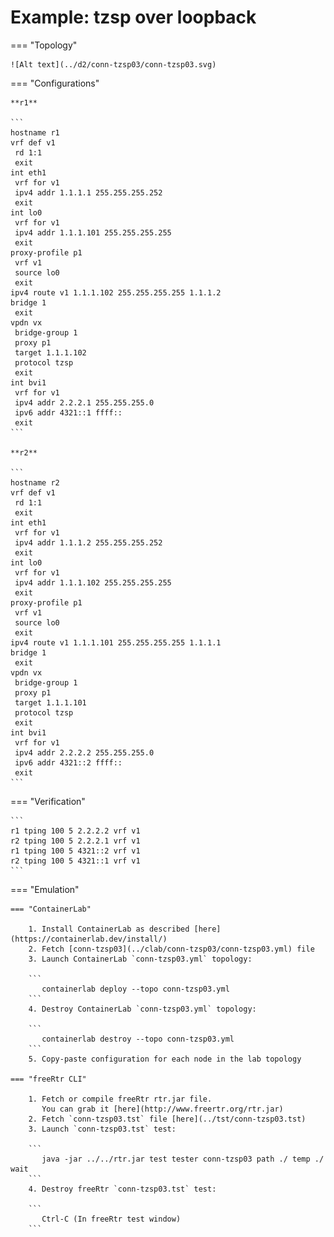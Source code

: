 # Example: tzsp over loopback

=== "Topology"

    ![Alt text](../d2/conn-tzsp03/conn-tzsp03.svg)

=== "Configurations"

    **r1**

    ```
    hostname r1
    vrf def v1
     rd 1:1
     exit
    int eth1
     vrf for v1
     ipv4 addr 1.1.1.1 255.255.255.252
     exit
    int lo0
     vrf for v1
     ipv4 addr 1.1.1.101 255.255.255.255
     exit
    proxy-profile p1
     vrf v1
     source lo0
     exit
    ipv4 route v1 1.1.1.102 255.255.255.255 1.1.1.2
    bridge 1
     exit
    vpdn vx
     bridge-group 1
     proxy p1
     target 1.1.1.102
     protocol tzsp
     exit
    int bvi1
     vrf for v1
     ipv4 addr 2.2.2.1 255.255.255.0
     ipv6 addr 4321::1 ffff::
     exit
    ```

    **r2**

    ```
    hostname r2
    vrf def v1
     rd 1:1
     exit
    int eth1
     vrf for v1
     ipv4 addr 1.1.1.2 255.255.255.252
     exit
    int lo0
     vrf for v1
     ipv4 addr 1.1.1.102 255.255.255.255
     exit
    proxy-profile p1
     vrf v1
     source lo0
     exit
    ipv4 route v1 1.1.1.101 255.255.255.255 1.1.1.1
    bridge 1
     exit
    vpdn vx
     bridge-group 1
     proxy p1
     target 1.1.1.101
     protocol tzsp
     exit
    int bvi1
     vrf for v1
     ipv4 addr 2.2.2.2 255.255.255.0
     ipv6 addr 4321::2 ffff::
     exit
    ```

=== "Verification"

    ```
    r1 tping 100 5 2.2.2.2 vrf v1
    r2 tping 100 5 2.2.2.1 vrf v1
    r1 tping 100 5 4321::2 vrf v1
    r2 tping 100 5 4321::1 vrf v1
    ```

=== "Emulation"

    === "ContainerLab"

        1. Install ContainerLab as described [here](https://containerlab.dev/install/)  
        2. Fetch [conn-tzsp03](../clab/conn-tzsp03/conn-tzsp03.yml) file  
        3. Launch ContainerLab `conn-tzsp03.yml` topology:  

        ```
           containerlab deploy --topo conn-tzsp03.yml  
        ```
        4. Destroy ContainerLab `conn-tzsp03.yml` topology:  

        ```
           containerlab destroy --topo conn-tzsp03.yml  
        ```
        5. Copy-paste configuration for each node in the lab topology

    === "freeRtr CLI"

        1. Fetch or compile freeRtr rtr.jar file.  
           You can grab it [here](http://www.freertr.org/rtr.jar)  
        2. Fetch `conn-tzsp03.tst` file [here](../tst/conn-tzsp03.tst)  
        3. Launch `conn-tzsp03.tst` test:  

        ```
           java -jar ../../rtr.jar test tester conn-tzsp03 path ./ temp ./ wait
        ```
        4. Destroy freeRtr `conn-tzsp03.tst` test:  

        ```
           Ctrl-C (In freeRtr test window)
        ```

